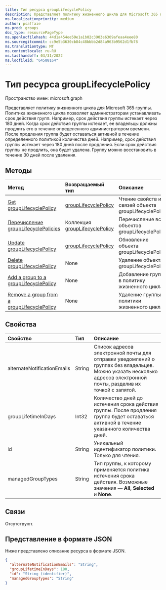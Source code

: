 ```yaml
---
title: Тип ресурса groupLifecyclePolicy
description: Представляет политику жизненного цикла для Microsoft 365 группы.
ms.localizationpriority: medium
author: psaffaie
ms.prod: groups
doc_type: resourcePageType
ms.openlocfilehash: 44d1a454ee59e1a1b02c3903e6309afeaa4eee80
ms.sourcegitcommit: cc9e5b3630cb84c48bbbb2d84a963b9562d1fb78
ms.translationtype: MT
ms.contentlocale: ru-RU
ms.lasthandoff: 03/31/2022
ms.locfileid: "64588164"
---
```

# <a name="grouplifecyclepolicy-resource-type"></a>Тип ресурса groupLifecyclePolicy

Пространство имен: microsoft.graph

Представляет политику жизненного цикла для Microsoft 365 группы. Политика жизненного цикла позволяет администраторам устанавливать срок действия групп. Например, срок действия группы истекает через 180 дней. Когда срок действия группы истекает, ее владельцы должны продлить его в течение определенного администратором времени. После продления группа будет оставаться активной в течение определенного политикой количества дней. Например, срок действия группы истекает через 180 дней после продления. Если срок действия группы не продлить, она будет удалена. Группу можно восстановить в течение 30 дней после удаления.

## <a name="methods"></a>Методы

| Метод                                                                                   | Возвращаемый тип                                                | Описание                                                         |
| :--------------------------------------------------------------------------------------- | :--------------------------------------------------------- | :------------------------------------------------------------------ |
| [Get groupLifecyclePolicy](../api/grouplifecyclepolicy-get.md)                           | [groupLifecyclePolicy](grouplifecyclepolicy.md)            | Чтение свойств и связей объекта groupLifecyclePolicy. |
| [Перечисление groupLifecyclePolicies](../api/grouplifecyclepolicy-list.md)                       | Коллекция [groupLifecyclePolicy](grouplifecyclepolicy.md) | Перечисление всех объектов groupLifecyclePolicy.                                |
| [Update groupLifecyclePolicy](../api/grouplifecyclepolicy-update.md)                     | [groupLifecyclePolicy](grouplifecyclepolicy.md)            | Обновление объекта groupLifecyclePolicy.                               |
| [Delete groupLifecyclePolicy](../api/grouplifecyclepolicy-delete.md)                     | None                                                       | Удаление объекта groupLifecyclePolicy.                               |
| [Add a group to a groupLifecyclePolicy](../api/grouplifecyclepolicy-addgroup.md)         | None                                                       | Добавление группы в политику жизненного цикла.                                   |
| [Remove a group from a groupLifecyclePolicy](../api/grouplifecyclepolicy-removegroup.md) | None                                                       | Удаление группы из политики жизненного цикла.                               |

## <a name="properties"></a>Свойства

| Свойство                    | Тип   | Описание                                                                                                                                                |
| :-------------------------- | :----- | :--------------------------------------------------------------------------------------------------------------------------------------------------------- |
| alternateNotificationEmails | String | Список адресов электронной почты для отправки уведомлений о группах без владельцев. Можно указать несколько адресов электронной почты, разделив их точкой с запятой. |
| groupLifetimeInDays         | Int32  | Количество дней до истечения срока действия группы. После продления группа будет оставаться активной в течение указанного количества дней.               |
| id                          | String | Уникальный идентификатор политики. Только для чтения.                                                                                                               |
| managedGroupTypes           | String | Тип группы, к которому применяется политика истечения срока действия. Возможные значения — **All**, **Selected** и **None**.                                             |

## <a name="relationships"></a>Связи

Отсутствуют.

## <a name="json-representation"></a>Представление в формате JSON

Ниже представлено описание ресурса в формате JSON.

<!--{
  "blockType": "resource",
  "optionalProperties": [],
  "keyProperty": "id",
  "baseType": "microsoft.graph.entity",
  "@odata.type": "microsoft.graph.groupLifecyclePolicy"
}-->

```json
{
  "alternateNotificationEmails": "String",
  "groupLifetimeInDays": 180,
  "id": "String (identifier)",
  "managedGroupTypes": "String"
}
```

<!-- uuid: 8fcb5dbc-d5aa-4681-8e31-b001d5168d79
2015-10-25 14:57:30 UTC -->
<!-- {
  "type": "#page.annotation",
  "description": "groupLifecyclePolicy resource",
  "keywords": "",
  "section": "documentation",
  "tocPath": ""
}-->
